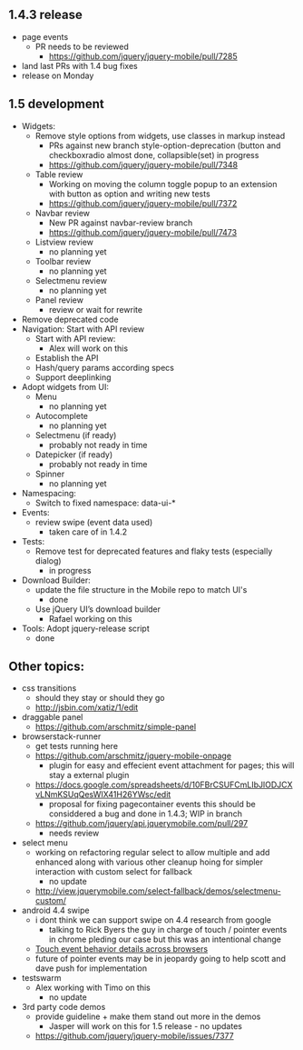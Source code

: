 ## 1.4.3 release
* page events
  * PR needs to be reviewed
    * https://github.com/jquery/jquery-mobile/pull/7285
* land last PRs with 1.4 bug fixes
* release on Monday

## 1.5 development
* Widgets:
  * Remove style options from widgets, use classes in markup instead
    * PRs against new branch style-option-deprecation (button and checkboxradio almost done, collapsible(set) in progress
    * https://github.com/jquery/jquery-mobile/pull/7348
  * Table review
    * Working on moving the column toggle popup to an extension with button as option and writing new tests
    * https://github.com/jquery/jquery-mobile/pull/7372
  * Navbar review
    * New PR against navbar-review branch
    * https://github.com/jquery/jquery-mobile/pull/7473
  * Listview review
    * no planning yet
  * Toolbar review
    * no planning yet
  * Selectmenu review
    * no planning yet
  * Panel review
    * review or wait for rewrite
* Remove deprecated code
* Navigation: Start with API review
  * Start with API review:
    * Alex will work on this
  * Establish the API
  * Hash/query params according specs
  * Support deeplinking
* Adopt widgets from UI:
  * Menu
    * no planning yet
  * Autocomplete
    * no planning yet
  * Selectmenu (if ready)
    * probably not ready in time
  * Datepicker (if ready)
    * probably not ready in time
  * Spinner
    * no planning yet
* Namespacing:
  * Switch to fixed namespace: data-ui-*
* Events:
  * review swipe (event data used)
    * taken care of in 1.4.2
* Tests:
  * Remove test for deprecated features and flaky tests (especially dialog)
    * in progress
* Download Builder:
  * update the file structure in the Mobile repo to match UI's
    * done
  * Use jQuery UI’s download builder
    * Rafael working on this
* Tools: Adopt jquery-release script
    * done

## Other topics:
* css transitions
  * should they stay or should they go
  * http://jsbin.com/xatiz/1/edit
* draggable panel
  * https://github.com/arschmitz/simple-panel
* browserstack-runner
  * get tests running here
  * https://github.com/arschmitz/jquery-mobile-onpage
    * plugin for easy and effecient event attachment for pages; this will stay a external plugin
  * https://docs.google.com/spreadsheets/d/10FBrCSUFCmLIbJlODJCXvLNmKSUqQesWIX41H26YWsc/edit
    * proposal for fixing pagecontainer events this should be considdered a bug and done in 1.4.3; WIP in branch
  * https://github.com/jquery/api.jquerymobile.com/pull/297
    * needs review
* select menu
  * working on refactoring regular select to allow multiple and add enhanced along with various other cleanup hoing for simpler interaction with custom select for fallback
    * no update
  * http://view.jquerymobile.com/select-fallback/demos/selectmenu-custom/
* android 4.4 swipe
  * i dont think we can support swipe on 4.4 research from google
    * talking to Rick Byers the guy in charge of touch / pointer events in chrome pleding our case but this was an intentional change
  * [Touch event behavior details across browsers](https://docs.google.com/document/d/12k_LL_Ot9GjF8zGWP9eI_3IMbSizD72susba0frg44Y/edit)
  * future of pointer events may be in jeopardy going to help scott and dave push for implementation
* testswarm
  * Alex working with Timo on this
    * no update
* 3rd party code demos
  * provide guideline + make them stand out more in the demos
    * Jasper will work on this for 1.5 release - no updates
  * https://github.com/jquery/jquery-mobile/issues/7377
